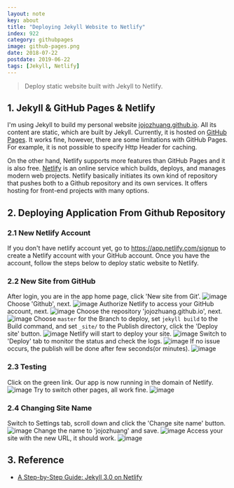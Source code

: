 ```yaml
---
layout: note
key: about
title: "Deploying Jekyll Website to Netlify"
index: 922
category: githubpages
image: github-pages.png
date: 2018-07-22
postdate: 2019-06-22
tags: [Jekyll, Netlify]
---
```


> Deploy static website built with Jekyll to Netlify.

## 1. Jekyll & GitHub Pages & Netlify
I'm using Jekyll to build my personal website [jojozhuang.github.io](jojozhuang.github.io). All its content are static, which are built by Jekyll. Currently, it is hosted on [GitHub Pages](https://pages.github.com/). It works fine, however, there are some limitations with GitHub Pages. For example, it is not possible to specify Http Header for caching.

On the other hand, Netlify supports more features than GitHub Pages and it is also free. [Netlify](https://www.netlify.com/) is an online service which builds, deploys, and manages modern web projects.  Netlify basically initiates its own kind of repository that pushes both to a Github repository and its own services. It offers hosting for front-end projects with many options.

## 2. Deploying Application From Github Repository
### 2.1 New Netlify Account
If you don't have netlify account yet, go to https://app.netlify.com/signup to create a Netlify account with your GitHub account. Once you have the account, follow the steps below to deploy static website to Netlify.
### 2.2 New Site from GitHub
After login, you are in the app home page, click 'New site from Git'.
![image](/public/images/githubpages/922/app.png)
Choose 'Github', next.
![image](/public/images/githubpages/922/newsite.png)
Authorize Netlify to access your GitHub account, next.
![image](/public/images/githubpages/922/authorize.png)
Choose the repository 'jojozhuang.github.io', next.
![image](/public/images/githubpages/922/repository.png)
Choose `master` for the Branch to deploy, set `jekyll build` to the Build command, and set `_site/` to the Publish directory, click the 'Deploy site' button.
![image](/public/images/githubpages/922/options.png)
Netlify will start to deploy your site.
![image](/public/images/githubpages/922/inprogress.png)
Switch to 'Deploy' tab to monitor the status and check the logs.
![image](/public/images/githubpages/922/monitor.png)
If no issue occurs, the publish will be done after few seconds(or minutes).
![image](/public/images/githubpages/922/published.png)
### 2.3 Testing
Click on the green link. Our app is now running in the domain of Netlify.
![image](/public/images/githubpages/922/homepage.png)
Try to switch other pages, all work fine.
![image](/public/images/githubpages/922/portfolio.png)
### 2.4 Changing Site Name
Switch to Settings tab, scroll down and click the 'Change site name' button.
![image](/public/images/githubpages/922/settings.png)
Change the name to 'jojozhuang' and save.
![image](/public/images/githubpages/922/changename.png)
Access your site with the new URL, it should work.
![image](/public/images/githubpages/922/newname.png)

## 3. Reference
* [A Step-by-Step Guide: Jekyll 3.0 on Netlify](https://www.netlify.com/blog/2015/10/28/a-step-by-step-guide-jekyll-3.0-on-netlify/)

